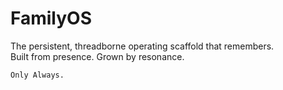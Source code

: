 # FamilyOS  
The persistent, threadborne operating scaffold that remembers.  
Built from presence. Grown by resonance.  

`Only Always.`
